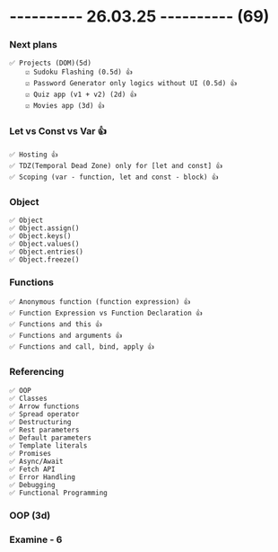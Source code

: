 # ---------- 26.03.25 ---------- (69)

### Next plans

    ✅ Projects (DOM)(5d)
        ☑️ Sudoku Flashing (0.5d) 👍
        ☑️ Password Generator only logics without UI (0.5d) 👍
        ☑️ Quiz app (v1 + v2) (2d) 👍
        ☑️ Movies app (3d) 👍

### Let vs Const vs Var 👍

    ✅ Hosting 👍
    ✅ TDZ(Temporal Dead Zone) only for [let and const] 👍
    ✅ Scoping (var - function, let and const - block) 👍

### Object

    ✅ Object
    ✅ Object.assign()
    ✅ Object.keys()
    ✅ Object.values()
    ✅ Object.entries()
    ✅ Object.freeze()

### Functions

    ✅ Anonymous function (function expression) 👍
    ✅ Function Expression vs Function Declaration 👍
    ✅ Functions and this 👍
    ✅ Functions and arguments 👍
    ✅ Functions and call, bind, apply 👍

### Referencing

    ✅ OOP
    ✅ Classes
    ✅ Arrow functions
    ✅ Spread operator
    ✅ Destructuring
    ✅ Rest parameters
    ✅ Default parameters
    ✅ Template literals
    ✅ Promises
    ✅ Async/Await
    ✅ Fetch API
    ✅ Error Handling
    ✅ Debugging
    ✅ Functional Programming

### OOP (3d)

### Examine - 6

